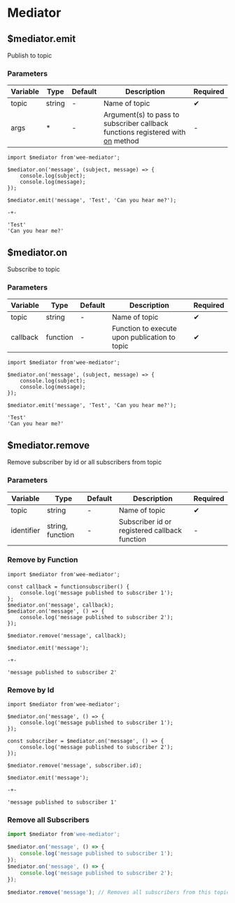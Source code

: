 # Mediator

## $mediator.emit

Publish to topic

### Parameters

| Variable | Type   | Default | Description                                                                                    | Required |
|----------|--------|---------|------------------------------------------------------------------------------------------------|----------|
| topic    | string | -       | Name of topic                                                                                  | ✔        |
| args     | *      | -       | Argument(s) to pass to subscriber callback functions registered with [on](#mediator-on) method | -        |

```js|js
import $mediator from'wee-mediator';

$mediator.on('message', (subject, message) => {
    console.log(subject);
    console.log(message);
});

$mediator.emit('message', 'Test', 'Can you hear me?');

-+-

'Test'
'Can you hear me?'
```

## $mediator.on

Subscribe to topic

### Parameters

| Variable | Type     | Default | Description                                   | Required |
|----------|----------|---------|-----------------------------------------------|----------|
| topic    | string   | -       | Name of topic                                 | ✔        |
| callback | function | -       | Function to execute upon publication to topic | ✔        |

```js|js
import $mediator from'wee-mediator';

$mediator.on('message', (subject, message) => {
    console.log(subject);
    console.log(message);
});

$mediator.emit('message', 'Test', 'Can you hear me?');

'Test'
'Can you hear me?'
```

## $mediator.remove

Remove subscriber by id or all subscribers from topic

### Parameters

| Variable   | Type             | Default | Description                                   | Required |
|------------|------------------|---------|-----------------------------------------------|----------|
| topic      | string           | -       | Name of topic                                 | ✔        |
| identifier | string, function | -       | Subscriber id or registered callback function | -        |

### Remove by Function

```js|js
import $mediator from'wee-mediator';

const callback = functionsubscriber() {
    console.log('message published to subscriber 1');
};
$mediator.on('message', callback);
$mediator.on('message', () => {
    console.log('message published to subscriber 2');
});

$mediator.remove('message', callback);

$mediator.emit('message');

-+-

'message published to subscriber 2'
```

### Remove by Id

```js|js
import $mediator from'wee-mediator';

$mediator.on('message', () => {
    console.log('message published to subscriber 1');
});

const subscriber = $mediator.on('message', () => {
    console.log('message published to subscriber 2');
});

$mediator.remove('message', subscriber.id);

$mediator.emit('message');

-+-

'message published to subscriber 1'
```

### Remove all Subscribers

```js
import $mediator from'wee-mediator';

$mediator.on('message', () => {
    console.log('message published to subscriber 1');
});
$mediator.on('message', () => {
    console.log('message published to subscriber 2');
});

$mediator.remove('message'); // Removes all subscribers from this topic
```

